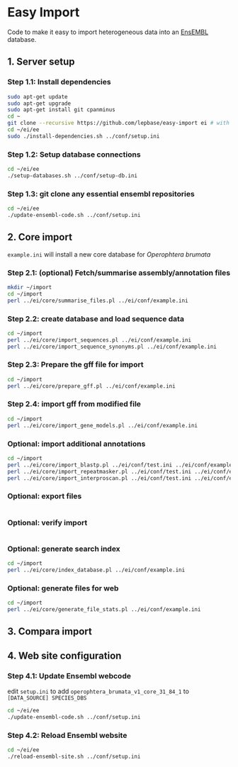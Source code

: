# Easy Import

Code to make it easy to import heterogeneous data into an [EnsEMBL](http://ensembl.org)
  database.

## 1. Server setup

### Step 1.1: Install dependencies

```bash
sudo apt-get update
sudo apt-get upgrade
sudo apt-get install git cpanminus
cd ~
git clone --recursive https://github.com/lepbase/easy-import ei # with gff-parser and ensembl-easy as submodules
cd ~/ei/ee
sudo ./install-dependencies.sh ../conf/setup.ini
```

### Step 1.2: Setup database connections

```bash
cd ~/ei/ee
./setup-databases.sh ../conf/setup-db.ini
```

### Step 1.3: git clone any essential ensembl repositories

```bash
cd ~/ei/ee
./update-ensembl-code.sh ../conf/setup.ini
```


## 2. Core import

``example.ini`` will install a new core database for *Operophtera brumata*

### Step 2.1: (optional) Fetch/summarise assembly/annotation files

```bash
mkdir ~/import
cd ~/import
perl ../ei/core/summarise_files.pl ../ei/conf/example.ini
```

### Step 2.2: create database and load sequence data

```bash
cd ~/import
perl ../ei/core/import_sequences.pl ../ei/conf/example.ini
perl ../ei/core/import_sequence_synonyms.pl ../ei/conf/example.ini
```

### Step 2.3: Prepare the gff file for import

```bash
cd ~/import
perl ../ei/core/prepare_gff.pl ../ei/conf/example.ini
```

### Step 2.4: import gff from modified file

```bash
cd ~/import
perl ../ei/core/import_gene_models.pl ../ei/conf/example.ini
```

### Optional: import additional annotations

```bash
cd ~/import
perl ../ei/core/import_blastp.pl ../ei/conf/test.ini ../ei/conf/example-extra.ini
perl ../ei/core/import_repeatmasker.pl ../ei/conf/test.ini ../ei/conf/example-extra.ini
perl ../ei/core/import_interproscan.pl ../ei/conf/test.ini ../ei/conf/example-extra.ini
```

### Optional: export files

```bash

```

### Optional: verify import

```bash

```

### Optional: generate search index

```bash
cd ~/import
perl ../ei/core/index_database.pl ../ei/conf/example.ini
```

### Optional: generate files for web

```bash
cd ~/import
perl ../ei/core/generate_file_stats.pl ../ei/conf/example.ini
```


## 3. Compara import


## 4. Web site configuration

### Step 4.1: Update Ensembl webcode

edit ``setup.ini`` to add ``operophtera_brumata_v1_core_31_84_1`` to ``[DATA_SOURCE] SPECIES_DBS``

```bash
cd ~/ei/ee
./update-ensembl-code.sh ../conf/setup.ini
```

### Step 4.2: Reload Ensembl website

```bash
cd ~/ei/ee
./reload-ensembl-site.sh ../conf/setup.ini
```
